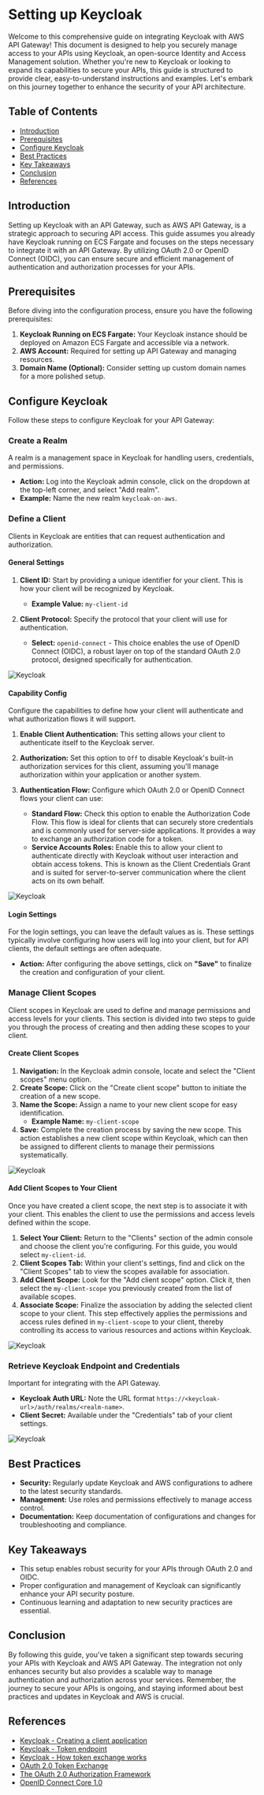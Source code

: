 # Setting up Keycloak

Welcome to this comprehensive guide on integrating Keycloak with AWS API Gateway! This document is designed to help you securely manage access to your APIs using Keycloak, an open-source Identity and Access Management solution. Whether you're new to Keycloak or looking to expand its capabilities to secure your APIs, this guide is structured to provide clear, easy-to-understand instructions and examples. Let's embark on this journey together to enhance the security of your API architecture.

## Table of Contents

- [Introduction](#introduction)
- [Prerequisites](#prerequisites)
- [Configure Keycloak](#configure-keycloak)
- [Best Practices](#best-practices)
- [Key Takeaways](#key-takeaways)
- [Conclusion](#conclusion)
- [References](#references)

## Introduction

Setting up Keycloak with an API Gateway, such as AWS API Gateway, is a strategic approach to securing API access. This guide assumes you already have Keycloak running on ECS Fargate and focuses on the steps necessary to integrate it with an API Gateway. By utilizing OAuth 2.0 or OpenID Connect (OIDC), you can ensure secure and efficient management of authentication and authorization processes for your APIs.

## Prerequisites

Before diving into the configuration process, ensure you have the following prerequisites:

1. **Keycloak Running on ECS Fargate:** Your Keycloak instance should be deployed on Amazon ECS Fargate and accessible via a network.
2. **AWS Account:** Required for setting up API Gateway and managing resources.
3. **Domain Name (Optional):** Consider setting up custom domain names for a more polished setup.

## Configure Keycloak

Follow these steps to configure Keycloak for your API Gateway:

### Create a Realm

A realm is a management space in Keycloak for handling users, credentials, and permissions.

- **Action:** Log into the Keycloak admin console, click on the dropdown at the top-left corner, and select "Add realm".
- **Example:** Name the new realm `keycloak-on-aws`.

### Define a Client

Clients in Keycloak are entities that can request authentication and authorization.

#### General Settings

1. **Client ID:** Start by providing a unique identifier for your client. This is how your client will be recognized by Keycloak.
    - **Example Value:** `my-client-id`

2. **Client Protocol:** Specify the protocol that your client will use for authentication.
    - **Select:** `openid-connect` - This choice enables the use of OpenID Connect (OIDC), a robust layer on top of the standard OAuth 2.0 protocol, designed specifically for authentication.

![Keycloak](images/01-keycloak.png)

#### Capability Config

Configure the capabilities to define how your client will authenticate and what authorization flows it will support.

1. **Enable Client Authentication:** This setting allows your client to authenticate itself to the Keycloak server.

2. **Authorization:** Set this option to `Off` to disable Keycloak's built-in authorization services for this client, assuming you'll manage authorization within your application or another system.

3. **Authentication Flow:** Configure which OAuth 2.0 or OpenID Connect flows your client can use:
    - **Standard Flow:** Check this option to enable the Authorization Code Flow. This flow is ideal for clients that can securely store credentials and is commonly used for server-side applications. It provides a way to exchange an authorization code for a token.
    - **Service Accounts Roles:** Enable this to allow your client to authenticate directly with Keycloak without user interaction and obtain access tokens. This is known as the Client Credentials Grant and is suited for server-to-server communication where the client acts on its own behalf.

![Keycloak](images/02-keycloak.png)

#### Login Settings

For the login settings, you can leave the default values as is. These settings typically involve configuring how users will log into your client, but for API clients, the default settings are often adequate.

- **Action:** After configuring the above settings, click on **"Save"** to finalize the creation and configuration of your client.

### Manage Client Scopes

Client scopes in Keycloak are used to define and manage permissions and access levels for your clients. This section is divided into two steps to guide you through the process of creating and then adding these scopes to your client.

#### Create Client Scopes

1. **Navigation:** In the Keycloak admin console, locate and select the "Client scopes" menu option.
2. **Create Scope:** Click on the "Create client scope" button to initiate the creation of a new scope.
3. **Name the Scope:** Assign a name to your new client scope for easy identification.
   - **Example Name:** `my-client-scope`
4. **Save:** Complete the creation process by saving the new scope. This action establishes a new client scope within Keycloak, which can then be assigned to different clients to manage their permissions systematically.

![Keycloak](images/03-keycloak.png)

#### Add Client Scopes to Your Client

Once you have created a client scope, the next step is to associate it with your client. This enables the client to use the permissions and access levels defined within the scope.

1. **Select Your Client:** Return to the "Clients" section of the admin console and choose the client you're configuring. For this guide, you would select `my-client-id`.
2. **Client Scopes Tab:** Within your client's settings, find and click on the "Client Scopes" tab to view the scopes available for association.
3. **Add Client Scope:** Look for the "Add client scope" option. Click it, then select the `my-client-scope` you previously created from the list of available scopes.
4. **Associate Scope:** Finalize the association by adding the selected client scope to your client. This step effectively applies the permissions and access rules defined in `my-client-scope` to your client, thereby controlling its access to various resources and actions within Keycloak.

![Keycloak](images/04-keycloak.png)

### Retrieve Keycloak Endpoint and Credentials

Important for integrating with the API Gateway.

- **Keycloak Auth URL:** Note the URL format `https://<keycloak-url>/auth/realms/<realm-name>`.
- **Client Secret:** Available under the "Credentials" tab of your client settings.

![Keycloak](images/05-keycloak.png)

## Best Practices

- **Security:** Regularly update Keycloak and AWS configurations to adhere to the latest security standards.
- **Management:** Use roles and permissions effectively to manage access control.
- **Documentation:** Keep documentation of configurations and changes for troubleshooting and compliance.

## Key Takeaways

- This setup enables robust security for your APIs through OAuth 2.0 and OIDC.
- Proper configuration and management of Keycloak can significantly enhance your API security posture.
- Continuous learning and adaptation to new security practices are essential.

## Conclusion

By following this guide, you've taken a significant step towards securing your APIs with Keycloak and AWS API Gateway. The integration not only enhances security but also provides a scalable way to manage authentication and authorization across your services. Remember, the journey to secure your APIs is ongoing, and staying informed about best practices and updates in Keycloak and AWS is crucial.

## References

- [Keycloak - Creating a client application](https://www.keycloak.org/docs/latest/authorization_services/index.html#_resource_server_create_client)
- [Keycloak - Token endpoint](https://www.keycloak.org/docs/latest/securing_apps/index.html#token-endpoint)
- [Keycloak - How token exchange works](https://www.keycloak.org/docs/latest/securing_apps/#_token-exchange)
- [OAuth 2.0 Token Exchange](https://datatracker.ietf.org/doc/html/rfc8693)
- [The OAuth 2.0 Authorization Framework](https://datatracker.ietf.org/doc/html/rfc6749#section-4.4)
- [OpenID Connect Core 1.0](https://openid.net/specs/openid-connect-core-1_0.html#AuthorizationEndpoint)
